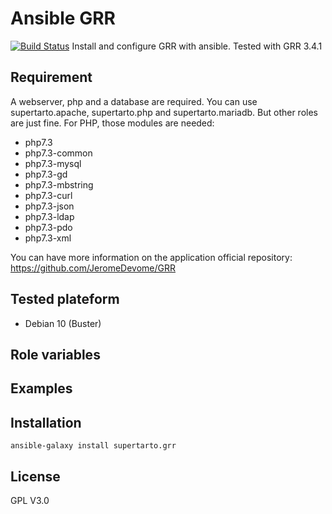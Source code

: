 # Ansible GRR
[![Build Status](https://travis-ci.org/supertarto/ansible-grr.svg?branch=master)](https://travis-ci.org/supertarto/ansible-grr)
Install and configure GRR with ansible. Tested with GRR 3.4.1

## Requirement
A webserver, php and a database are required. You can use supertarto.apache, supertarto.php and supertarto.mariadb. But other roles are just fine.
For PHP, those modules are needed:
* php7.3
* php7.3-common
* php7.3-mysql
* php7.3-gd
* php7.3-mbstring
* php7.3-curl
* php7.3-json
* php7.3-ldap
* php7.3-pdo
* php7.3-xml

You can have more information on the application official repository:
https://github.com/JeromeDevome/GRR

## Tested plateform
* Debian 10 (Buster)

## Role variables


## Examples
## Installation
```
ansible-galaxy install supertarto.grr
```
## License
GPL V3.0
